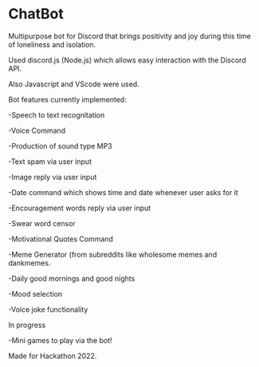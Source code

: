 # ChatBot
Multipurpose bot for Discord that brings positivity and joy during this time of loneliness and isolation.

Used discord.js (Node.js) which allows easy interaction with the Discord API.

Also Javascript and VScode were used.



Bot features currently implemented:

-Speech to text recognitation 

-Voice Command

-Production of sound type MP3

-Text spam via user input

-Image reply via user input

-Date command which shows time and date whenever user asks for it 

-Encouragement words reply via user input

-Swear word censor

-Motivational Quotes Command

-Meme Generator (from subreddits like wholesome memes and dankmemes.

-Daily good mornings and good nights

-Mood selection

-Voice joke functionality

In progress

-Mini games to play via the bot!




Made for Hackathon 2022.

